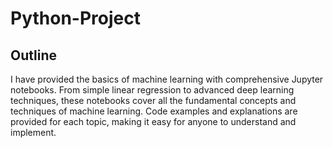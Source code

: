# Python-Project
## Outline
I have provided the basics of machine learning with comprehensive Jupyter notebooks. From simple linear regression to advanced deep learning techniques, these notebooks cover all the fundamental concepts and techniques of machine learning. Code examples and explanations are provided for each topic, making it easy for anyone to understand and implement.

